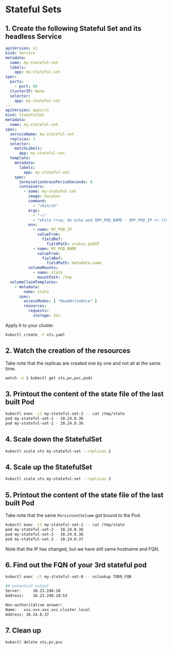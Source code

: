 # Stateful Sets

## 1. Create the following Stateful Set and its headless Service

```yaml
apiVersion: v1
kind: Service
metadata:
  name: my-stateful-set
  labels:
    app: my-stateful-set
spec:
  ports:
    - port: 80
  clusterIP: None
  selector:
    app: my-stateful-set
---
apiVersion: apps/v1
kind: StatefulSet
metadata:
  name: my-stateful-set
spec:
  serviceName: my-stateful-set
  replicas: 3
  selector:
    matchLabels:
      app: my-stateful-set
  template:
    metadata:
      labels:
        app: my-stateful-set
    spec:
      terminationGracePeriodSeconds: 0
      containers:
        - name: my-stateful-set
          image: busybox
          command: 
            - "/bin/sh"
          args: 
            - "-c"
            - "while true; do echo pod $MY_POD_NAME - $MY_POD_IP >> /tmp/state; sleep 10; done;"
          env:
            - name: MY_POD_IP
              valueFrom:
                fieldRef:
                  fieldPath: status.podIP
            - name: MY_POD_NAME
              valueFrom:
                fieldRef:
                  fieldPath: metadata.name
          volumeMounts:
            - name: state
              mountPath: /tmp
  volumeClaimTemplates:
    - metadata:
        name: state
      spec:
        accessModes: [ "ReadWriteOnce" ]
        resources:
          requests:
            storage: 1Gi
```

Apply it to your cluster.

```bash
kubectl create -f sts.yaml
```

## 2. Watch the creation of the resources

Take note that the replicas are created one by one and not all at the same time.

```bash
watch -n 1 kubectl get sts,pv,pvc,pods
```

## 3. Printout the content of the state file of the last built Pod

```bash
kubectl exec -it my-stateful-set-2 -- cat /tmp/state
pod my-stateful-set-2 - 10.24.0.36
pod my-stateful-set-2 - 10.24.0.36
```

## 4. Scale down the StatefulSet

```bash
kubectl scale sts my-stateful-set --replicas 2
```

## 4. Scale up the StatefulSet

```bash
kubectl scale sts my-stateful-set --replicas 3
```

## 5. Printout the content of the state file of the last built Pod

Take note that the same `PersistentVolume` got bound to the Pod.

```bash
kubectl exec -it my-stateful-set-2 -- cat /tmp/state
pod my-stateful-set-2 - 10.24.0.36
pod my-stateful-set-2 - 10.24.0.36
pod my-stateful-set-2 - 10.24.0.37
```
Note that the IP has changed, but we have still same hostname and FQN.

## 6. Find out the FQN of your 3rd stateful pod

```bash
kubectl exec -it my-stateful-set-0 -- nslookup TODO_FQN

## potential output
Server:		10.23.240.10
Address:	10.23.240.10:53

Non-authoritative answer:
Name:	xxx.xxx.xxx.svc.cluster.local
Address: 10.24.0.37
```

## 7. Clean up

```bash
kubectl delete sts,pv,pvc
```
